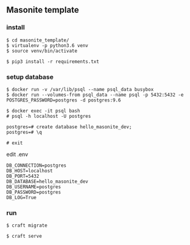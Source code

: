 ## Masonite template

### install

```
$ cd masonite_template/
$ virtualenv -p python3.6 venv
$ source venv/bin/activate

$ pip3 install -r requirements.txt
```

### setup database

```
$ docker run -v /var/lib/psql --name psql_data busybox
$ docker run --volumes-from psql_data --name psql -p 5432:5432 -e POSTGRES_PASSWORD=postgres -d postgres:9.6
```

```
$ docker exec -it psql bash
# psql -h localhost -U postgres

postgres=# create database hello_masonite_dev;
postgres=# \q

# exit
```

edit .env

```
DB_CONNECTION=postgres
DB_HOST=localhost
DB_PORT=5432
DB_DATABASE=hello_masonite_dev
DB_USERNAME=postgres
DB_PASSWORD=postgres
DB_LOG=True

```

### run

```
$ craft migrate
```

```
$ craft serve
```